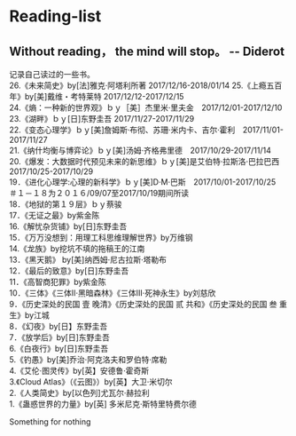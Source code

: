 # Reading-list
## Without reading， the mind will stop。 -- Diderot
记录自己读过的一些书。</br>
26.《未来简史》by[法]雅克·阿塔利所著  2017/12/16-2018/01/14
25.《上瘾五百年》by[美]戴维・考特莱特  2017/12/12-2017/12/15</br>
24.《熵：一种新的世界观》ｂｙ［美］杰里米·里夫金　2017/12/01-2017/12/10</br>
23.《湖畔》ｂｙ[日]东野圭吾 2017/11/27-2017/11/29</br>
22.《变态心理学》ｂｙ[美]詹姆斯·布彻、苏珊·米内卡、吉尔·霍利　2017/11/01-2017/11/27</br>
21.《纳什均衡与博弈论》ｂｙ[美]汤姆·齐格弗里德　2017/10/29-2017/11/14</br>
20.《爆发：大数据时代预见未来的新思维》ｂｙ[美]是艾伯特·拉斯洛·巴拉巴西　2017/10/25-2017/10/29</br>
19．《进化心理学:心理的新科学》ｂｙ[美]D·M·巴斯　2017/10/01-2017/10/25</br>
＃１－１８为２０１６/09/07至2017/10/19期间所读</br>
18．《地狱的第１９层》ｂｙ蔡骏</br>
17．《无证之最》by紫金陈</br>
16.《解忧杂货铺》by[日]东野圭吾</br>
15．《万万没想到：用理工科思维理解世界》by万维钢</br>
14.《龙族》by挖坑不填的拖稿王的江南</br>
13．《黑天鹅》 by[美]纳西姆·尼古拉斯·塔勒布</br>
12．《最后的致意》by[日]东野圭吾</br>
11．《高智商犯罪》by紫金陈</br>
10．《三体》《三体Ⅱ·黑暗森林》《三体Ⅲ·死神永生》by刘慈欣</br>
9．《历史深处的民国 壹 晚清》《历史深处的民国 贰 共和》《历史深处的民国 叁 重生》by江城</br>
8．《幻夜》by[日】东野圭吾</br>
7．《放学后》by[日]东野圭吾</br>
6.《白夜行》by[日]东野圭吾</br>
5.《钓愚》by[美]乔治·阿克洛夫和罗伯特·席勒</br>
4.《艾伦·图灵传》by[英】安德鲁·霍奇斯</br>
3.《Cloud Atlas》（《云图》）by[英】大卫·米切尔</br>
2.《人类简史》by[以色列]尤瓦尔·赫拉利</br>
1.《蛊惑世界的力量》by[英] 多米尼克·斯特里特费尔德</br>

Something for nothing
